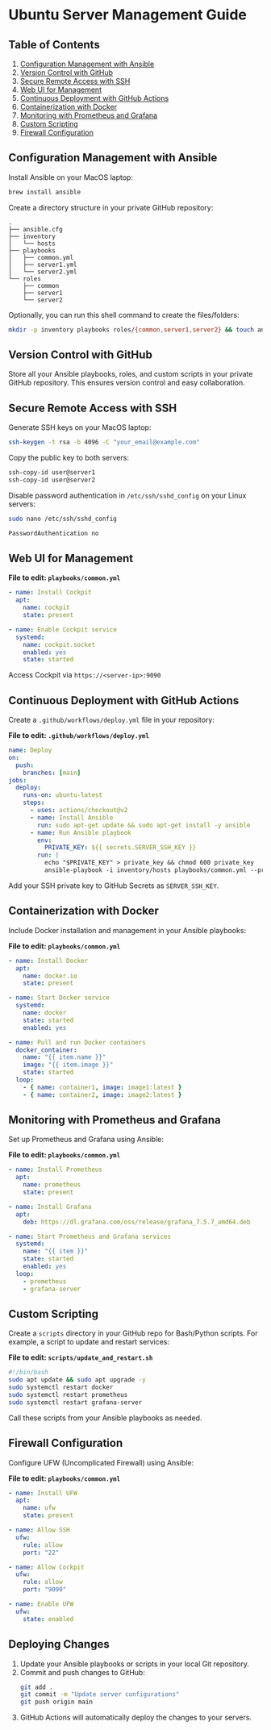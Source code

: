 # Ubuntu Server Management Guide

## Table of Contents

1. [Configuration Management with Ansible](#configuration-management-with-ansible)
2. [Version Control with GitHub](#version-control-with-github)
3. [Secure Remote Access with SSH](#secure-remote-access-with-ssh)
4. [Web UI for Management](#web-ui-for-management)
5. [Continuous Deployment with GitHub Actions](#continuous-deployment-with-github-actions)
6. [Containerization with Docker](#containerization-with-docker)
7. [Monitoring with Prometheus and Grafana](#monitoring-with-prometheus-and-grafana)
8. [Custom Scripting](#custom-scripting)
9. [Firewall Configuration](#firewall-configuration)

## Configuration Management with Ansible

Install Ansible on your MacOS laptop:

```sh
brew install ansible
```

Create a directory structure in your private GitHub repository:

```
.
├── ansible.cfg
├── inventory
│   └── hosts
├── playbooks
│   ├── common.yml
│   ├── server1.yml
│   └── server2.yml
└── roles
    ├── common
    ├── server1
    └── server2
```

Optionally, you can run this shell command to create the files/folders:

```sh
mkdir -p inventory playbooks roles/{common,server1,server2} && touch ansible.cfg inventory/hosts playbooks/{common.yml,server1.yml,server2.yml}
```

## Version Control with GitHub

Store all your Ansible playbooks, roles, and custom scripts in your private GitHub repository. This ensures version control and easy collaboration.

## Secure Remote Access with SSH

Generate SSH keys on your MacOS laptop:

```sh
ssh-keygen -t rsa -b 4096 -C "your_email@example.com"
```

Copy the public key to both servers:

```sh
ssh-copy-id user@server1
ssh-copy-id user@server2
```

Disable password authentication in `/etc/ssh/sshd_config` on your Linux servers:

```sh
sudo nano /etc/ssh/sshd_config
```

```sh
PasswordAuthentication no
```

## Web UI for Management

**File to edit: `playbooks/common.yml`**

```yaml
- name: Install Cockpit
  apt:
    name: cockpit
    state: present

- name: Enable Cockpit service
  systemd:
    name: cockpit.socket
    enabled: yes
    state: started
```

Access Cockpit via `https://<server-ip>:9090`

## Continuous Deployment with GitHub Actions

Create a `.github/workflows/deploy.yml` file in your repository:

**File to edit: `.github/workflows/deploy.yml`**

```yaml
name: Deploy
on:
  push:
    branches: [main]
jobs:
  deploy:
    runs-on: ubuntu-latest
    steps:
      - uses: actions/checkout@v2
      - name: Install Ansible
        run: sudo apt-get update && sudo apt-get install -y ansible
      - name: Run Ansible playbook
        env:
          PRIVATE_KEY: ${{ secrets.SERVER_SSH_KEY }}
        run: |
          echo "$PRIVATE_KEY" > private_key && chmod 600 private_key
          ansible-playbook -i inventory/hosts playbooks/common.yml --private-key private_key
```

Add your SSH private key to GitHub Secrets as `SERVER_SSH_KEY`.

## Containerization with Docker

Include Docker installation and management in your Ansible playbooks:

**File to edit: `playbooks/common.yml`**

```yaml
- name: Install Docker
  apt:
    name: docker.io
    state: present

- name: Start Docker service
  systemd:
    name: docker
    state: started
    enabled: yes

- name: Pull and run Docker containers
  docker_container:
    name: "{{ item.name }}"
    image: "{{ item.image }}"
    state: started
  loop:
    - { name: container1, image: image1:latest }
    - { name: container2, image: image2:latest }
```

## Monitoring with Prometheus and Grafana

Set up Prometheus and Grafana using Ansible:

**File to edit: `playbooks/common.yml`**

```yaml
- name: Install Prometheus
  apt:
    name: prometheus
    state: present

- name: Install Grafana
  apt:
    deb: https://dl.grafana.com/oss/release/grafana_7.5.7_amd64.deb

- name: Start Prometheus and Grafana services
  systemd:
    name: "{{ item }}"
    state: started
    enabled: yes
  loop:
    - prometheus
    - grafana-server
```

## Custom Scripting

Create a `scripts` directory in your GitHub repo for Bash/Python scripts. For example, a script to update and restart services:

**File to edit: `scripts/update_and_restart.sh`**

```bash
#!/bin/bash
sudo apt update && sudo apt upgrade -y
sudo systemctl restart docker
sudo systemctl restart prometheus
sudo systemctl restart grafana-server
```

Call these scripts from your Ansible playbooks as needed.

## Firewall Configuration

Configure UFW (Uncomplicated Firewall) using Ansible:

**File to edit: `playbooks/common.yml`**

```yaml
- name: Install UFW
  apt:
    name: ufw
    state: present

- name: Allow SSH
  ufw:
    rule: allow
    port: "22"

- name: Allow Cockpit
  ufw:
    rule: allow
    port: "9090"

- name: Enable UFW
  ufw:
    state: enabled
```

## Deploying Changes

1. Update your Ansible playbooks or scripts in your local Git repository.
2. Commit and push changes to GitHub:
   ```sh
   git add .
   git commit -m "Update server configurations"
   git push origin main
   ```
3. GitHub Actions will automatically deploy the changes to your servers.
